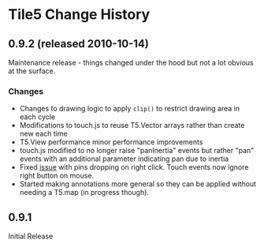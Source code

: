 # Tile5 Change History

## 0.9.2 (released 2010-10-14)

Maintenance release - things changed under the hood but not a lot obvious at
the surface.

### Changes

- Changes to drawing logic to apply `clip()` to restrict drawing area in each cycle
- Modifications to touch.js to reuse T5.Vector arrays rather than create new each time
- T5.View performance minor performance improvements
- touch.js modified to no longer raise "panInertia" events but rather "pan" events with an additional parameter indicating pan due to inertia
- Fixed [issue](http://github.com/sidelab/tile5/issues/closed#issue/32) with pins dropping on right click.  Touch events now ignore right button on mouse.
- Started making annotations more general so they can be applied without needing a T5.map (in progress though).

## 0.9.1 

Initial Release